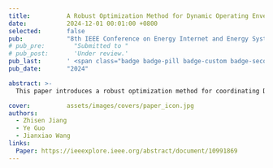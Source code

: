 ```yaml
---
title:          A Robust Optimization Method for Dynamic Operating Envelope Coordination in Distribution Networks
date:           2024-12-01 00:01:00 +0800
selected:       false
pub:            "8th IEEE Conference on Energy Internet and Energy System Integration (EI2)"
# pub_pre:        "Submitted to "
# pub_post:       'Under review.'
pub_last:       ' <span class="badge badge-pill badge-custom badge-secondary">Conference</span>'
pub_date:       "2024"

abstract: >-
  This paper introduces a robust optimization method for coordinating Dynamic Operating Envelopes in distribution networks. The proposed approach ensures the Robust Dynamic Operating Envelopes (RDOEs) together with maximization of total utilities via the coordination between prosumers.

cover:          assets/images/covers/paper_icon.jpg
authors:
  - Zhisen Jiang
  - Ye Guo
  - Jianxiao Wang
links:
  Paper: https://ieeexplore.ieee.org/abstract/document/10991869
---
```

